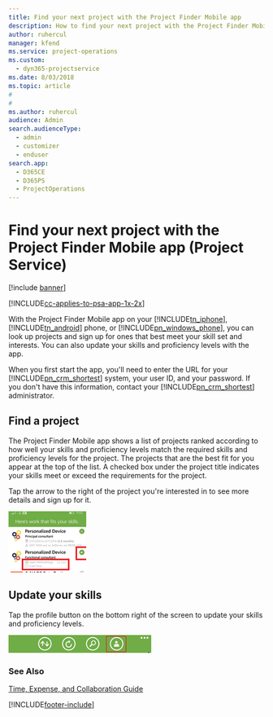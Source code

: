 ```yaml
---
title: Find your next project with the Project Finder Mobile app
description: How to find your next project with the Project Finder Mobile app for Project Service
author: ruhercul
manager: kfend
ms.service: project-operations
ms.custom: 
  - dyn365-projectservice
ms.date: 8/03/2018
ms.topic: article
#
#
ms.author: ruhercul
audience: Admin
search.audienceType: 
  - admin
  - customizer
  - enduser
search.app: 
  - D365CE
  - D365PS
  - ProjectOperations
---
```

# Find your next project with the Project Finder Mobile app (Project Service)

[!include [banner](../includes/psa-now-project-operations.md)]

[!INCLUDE[cc-applies-to-psa-app-1x-2x](../includes/cc-applies-to-psa-app-1x-2x.md)]

With the Project Finder Mobile app on your [!INCLUDE[tn_iphone](../includes/tn-iphone.md)], [!INCLUDE[tn_android](../includes/tn-android.md)] phone, or [!INCLUDE[pn_windows_phone](../includes/pn-windows-phone.md)], you can look up projects and sign up for ones that best meet your skill set and interests. You can also update your skills and proficiency levels with the app.  
  
 When you first start the app, you'll need to enter the URL for your [!INCLUDE[pn_crm_shortest](../includes/pn-crm-shortest.md)] system, your user ID, and your password. If you don't have this information,  contact your [!INCLUDE[pn_crm_shortest](../includes/pn-crm-shortest.md)] administrator.  
  
## Find a project  
 The Project Finder Mobile app shows a list of projects ranked according to how well your skills and proficiency levels match the required skills and proficiency levels for the project. The projects that are the best fit for you appear at the top of the list. A checked box under the project title indicates your skills meet or exceed the requirements for the project.  
  
 Tap the arrow to the right of the project you're interested in to see more details and sign up for it.  
  
 ![List of projects matching skills in the Project Finder Mobile app](../psa/media/project-service-project-finder-list.png "List of projects matching skills in the Project Finder Mobile app")  
  
## Update your skills  
 Tap the profile button on the bottom right of the screen to update your skills and proficiency levels.  
  
 ![Profile button in the Project Finder Mobile app](../psa/media/project-service-project-finder-profile.png "Profile button in the Project Finder Mobile app")  
  
### See Also  
 [Time, Expense, and Collaboration Guide](../psa/time-expense-collaboration-guide.md)


[!INCLUDE[footer-include](../includes/footer-banner.md)]